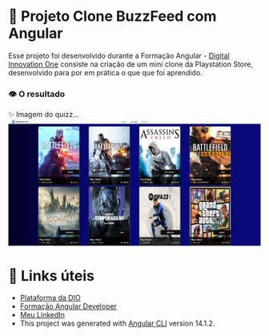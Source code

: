 # 📁 Projeto Clone BuzzFeed com Angular

Esse projeto foi desenvolvido durante a Formação Angular - [Digital Innovation One](https://www.dio.me/) consiste na criação de um mini clone da Playstation Store, desenvolvido para por em prática o que que foi aprendido.

 ### 👁 O resultado
 
✨ Imagem do quizz...
![localhost_4200_ (1)](https://github.com/IaraTassi/Clone-Playstation-Store/blob/master/store.png)

# :link: Links úteis
* [Plataforma da DIO](https://www.dio.me/)
* [Formação Angular Developer](https://www.dio.me/bootcamp/formacao-angular-developer)
* [Meu LinkedIn](https://www.linkedin.com/in/iara-tassi-b1879182/)
* This project was generated with [Angular CLI](https://github.com/angular/angular-cli) version 14.1.2.

